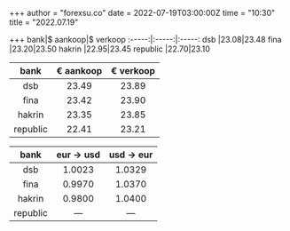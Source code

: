 +++
author = "forexsu.co"
date = 2022-07-19T03:00:00Z
time = "10:30"
title = "2022.07.19"

+++
bank|$ aankoop|$ verkoop
:-----:|:-----:|:-----:
dsb  |23.08|23.48
fina  |23.20|23.50
hakrin  |22.95|23.45
republic  |22.70|23.10

bank|€ aankoop|€ verkoop
:-----:|:-----:|:-----:
dsb  |23.49|23.89
fina  |23.42|23.90
hakrin  |23.35|23.85
republic  |22.41|23.21

bank|eur → usd|usd → eur
:-----:|:-----:|:-----:
dsb  |1.0023|1.0329
fina  |0.9970|1.0370
hakrin  |0.9800|1.0400
republic  |—|—
